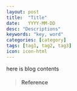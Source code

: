 ```yaml
---
layout: post
title:  "Title"
date:   YYYY-MM-DD
desc: "Descriptions"
keywords: "key, word"
categories: [category]
tags: [tag1, tag2, tag3]
icon: icon-html
---
```


here is blog contents



> #### Reference

